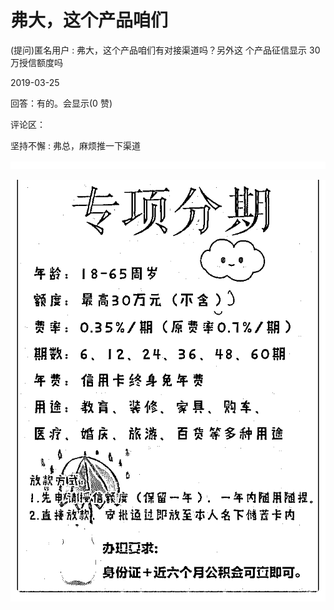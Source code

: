 # 弗大，这个产品咱们

(提问)匿名用户 : 弗大，这个产品咱们有对接渠道吗？另外这 个产品征信显示 30 万授信额度吗

2019-03-25

回答：有的。会显示(0 赞)

评论区：

坚持不懈 : 弗总，麻烦推一下渠道

![image](img/Image_003.png)

![image](img/Image_004.png)